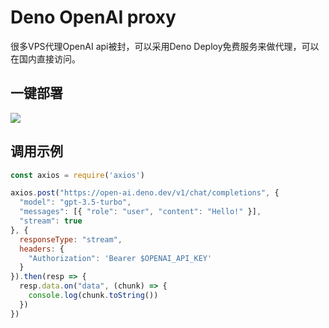 # Deno OpenAI proxy

很多VPS代理OpenAI api被封，可以采用Deno Deploy免费服务来做代理，可以在国内直接访问。

## 一键部署

[![](https://res.vekun.com/uploads/default-1684132897262.svg)](https://dash.deno.com/new?url=https://github.com/whisper540/deno-proxy/blob/master/proxy.ts)

## 调用示例

```js
const axios = require('axios')

axios.post("https://open-ai.deno.dev/v1/chat/completions", {
  "model": "gpt-3.5-turbo",
  "messages": [{ "role": "user", "content": "Hello!" }],
  "stream": true
}, {
  responseType: "stream",
  headers: {
    "Authorization": 'Bearer $OPENAI_API_KEY'
  }
}).then(resp => {
  resp.data.on("data", (chunk) => {
    console.log(chunk.toString())
  })
})
```
